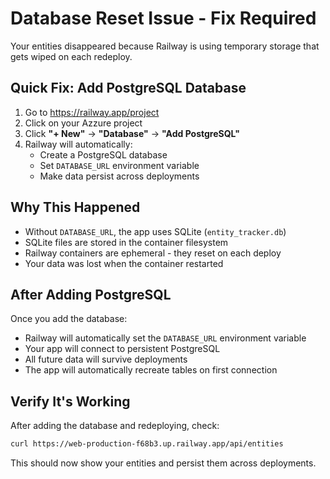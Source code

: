 # Database Reset Issue - Fix Required

Your entities disappeared because Railway is using temporary storage that gets wiped on each redeploy.

## Quick Fix: Add PostgreSQL Database

1. Go to https://railway.app/project
2. Click on your Azzure project
3. Click **"+ New"** → **"Database"** → **"Add PostgreSQL"**
4. Railway will automatically:
   - Create a PostgreSQL database
   - Set `DATABASE_URL` environment variable
   - Make data persist across deployments

## Why This Happened

- Without `DATABASE_URL`, the app uses SQLite (`entity_tracker.db`)
- SQLite files are stored in the container filesystem
- Railway containers are ephemeral - they reset on each deploy
- Your data was lost when the container restarted

## After Adding PostgreSQL

Once you add the database:
- Railway will automatically set the `DATABASE_URL` environment variable
- Your app will connect to persistent PostgreSQL
- All future data will survive deployments
- The app will automatically recreate tables on first connection

## Verify It's Working

After adding the database and redeploying, check:
```bash
curl https://web-production-f68b3.up.railway.app/api/entities
```

This should now show your entities and persist them across deployments.

